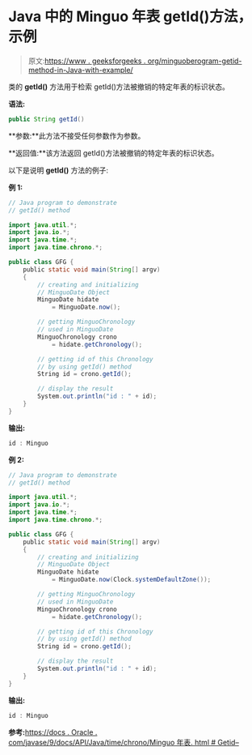 # Java 中的 Minguo 年表 getId()方法，示例

> 原文:[https://www . geeksforgeeks . org/minguoberogram-getid-method-in-Java-with-example/](https://www.geeksforgeeks.org/minguochronology-getid-method-in-java-with-example/)

类的 **getId()** 方法用于检索 getId()方法被撤销的特定年表的标识状态。

**语法:**

```java
public String getId()
```

**参数:**此方法不接受任何参数作为参数。

**返回值:**该方法返回 getId()方法被撤销的特定年表的标识状态。

以下是说明 **getId()** 方法的例子:

**例 1:**

```java
// Java program to demonstrate
// getId() method

import java.util.*;
import java.io.*;
import java.time.*;
import java.time.chrono.*;

public class GFG {
    public static void main(String[] argv)
    {
        // creating and initializing
        // MinguoDate Object
        MinguoDate hidate
            = MinguoDate.now();

        // getting MinguoChronology
        // used in MinguoDate
        MinguoChronology crono
            = hidate.getChronology();

        // getting id of this Chronology
        // by using getId() method
        String id = crono.getId();

        // display the result
        System.out.println("id : " + id);
    }
}
```

**输出:**

```java
id : Minguo

```

**例 2:**

```java
// Java program to demonstrate
// getId() method

import java.util.*;
import java.io.*;
import java.time.*;
import java.time.chrono.*;

public class GFG {
    public static void main(String[] argv)
    {
        // creating and initializing
        // MinguoDate Object
        MinguoDate hidate
            = MinguoDate.now(Clock.systemDefaultZone());

        // getting MinguoChronology
        // used in MinguoDate
        MinguoChronology crono
            = hidate.getChronology();

        // getting id of this Chronology
        // by using getId() method
        String id = crono.getId();

        // display the result
        System.out.println("id : " + id);
    }
}
```

**输出:**

```java
id : Minguo

```

**参考:**[https://docs . Oracle . com/javase/9/docs/API/Java/time/chrono/Minguo 年表. html # Getid–](https://docs.oracle.com/javase/9/docs/api/java/time/chrono/MinguoChronology.html#getId--)